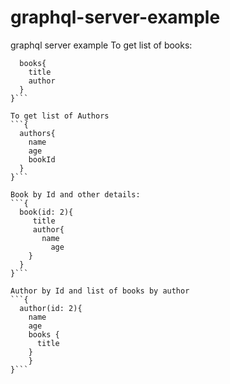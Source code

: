 # graphql-server-example
graphql server example
To get list of books:
```{
  books{
    title
    author
  }
}```

To get list of Authors
```{
  authors{
    name
    age
    bookId
  }
}```

Book by Id and other details:
```{
  book(id: 2){
     title
     author{
       name
    	 age
    }
  }
}```

Author by Id and list of books by author
```{
  author(id: 2){
    name
    age
    books {
      title
    }
	}
}```
